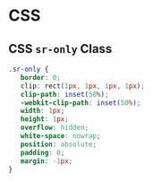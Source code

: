# CSS

## <span id="sr-only">CSS `sr-only` Class</span>

```css
.sr-only {
   border: 0;
   clip: rect(1px, 1px, 1px, 1px);
   clip-path: inset(50%);
   -webkit-clip-path: inset(50%);
   width: 1px;
   height: 1px;
   overflow: hidden;
   white-space: nowrap;
   position: absolute;
   padding: 0;
   margin: -1px;
}
```
